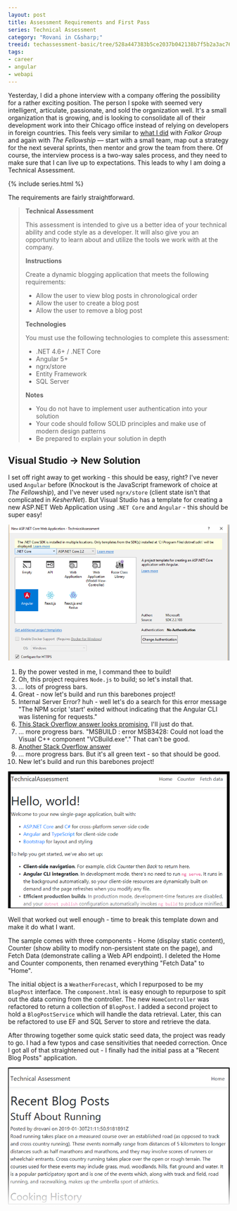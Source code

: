 ```yaml
---
layout: post
title: Assessment Requirements and First Pass
series: Technical Assessment
category: "Rovani in C&sharp;"
treeid: techassessment-basic/tree/528a447383b5ce2037b042138b7f5b2a3ac76476
tags:
- career
- angular
- webapi
---
```


Yesterday, I did a phone interview with a company offering the possibility for a rather exciting position. The person I spoke with seemed very intelligent, articulate, passionate, and sold the organization well. It's a small organization that is growing, and is looking to consolidate all of their development work into their Chicago office instead of relying on developers in foreign countries. This feels very similar to [what I did](/about) with _Falkor Group_ and again with _The Fellowship_ &mdash; start with a small team, map out a strategy for the next several sprints, then mentor and grow the team from there. Of course, the interview process is a two-way sales process, and they need to make sure that I can live up to expectations. This leads to why I am doing a Technical Assessment.

{% include series.html %}

The requirements are fairly straightforward.

> **Technical Assessment**
> 
> This assessment is intended to give us a better idea of your technical ability and code style as a developer. It will also give you an opportunity to learn about and utilize the tools we work with at the company.
> 
> **Instructions**
> 
> Create a dynamic blogging application that meets the following requirements:
> 
> - Allow the user to view blog posts in chronological order
> - Allow the user to create a blog post
> - Allow the user to remove a blog post
> 
> **Technologies**
> 
> You must use the following technologies to complete this assessment:
> 
> - .NET 4.6+ / .NET Core
> - Angular 5+
> - ngrx/store
> - Entity Framework
> - SQL Server
> 
> **Notes**
> 
> - You do not have to implement user authentication into your solution
> - Your code should follow SOLID principles and make use of modern design patterns
> - Be prepared to explain your solution in depth

## Visual Studio -> New Solution

I set off right away to get working - this should be easy, right? I've never used ```Angular``` before (Knockout is the JavaScript framework of choice at _The Fellowship_), and I've never used ```ngrx/store``` (client state isn't that complicated in _KesherNet_). But Visual Studio has a template for creating a new ASP.NET Web Application using ```.NET Core``` and ```Angular``` - this should be super easy!

![New ASP.NET Core Web Application](/images/techass-new-core-web-application.png)

1. By the power vested in me, I command thee to build!
1. Oh, this project requires ```Node.js``` to build; so let's install that.
1. ... lots of progress bars.
1. Great - now let's build and run this barebones project!
1. Internal Server Error? huh - well let's do a search for this error message "The NPM script 'start' exited without indicating that the Angular CLI was listening for requests."
1. [This Stack Overflow answer looks promising](https://stackoverflow.com/a/53162998), I'll just do that.
1. ... more progress bars. "MSBUILD : error MSB3428: Could not load the Visual C++ component "VCBuild.exe"." That can't be good.
1. [Another Stack Overflow answer](https://stackoverflow.com/a/39235952)
1. ... more progress bars. But it's all green text - so that should be good.
1. New let's build and run this barebones project!

![Hello, World](/images/techass-hello-world.png)

Well that worked out well enough - time to break this template down and make it do what I want.

The sample comes with three components - Home (display static content), Counter (show ability to modify non-persistent state on the page), and Fetch Data (demonstrate calling a Web API endpoint). I deleted the Home and Counter components, then renamed everything "Fetch Data" to "Home".

The initial object is a ```WeatherForecast```, which I repurposed to be my ```BlogPost``` interface. The ```component.html``` is easy enough to repurpose to spit out the data coming from the controller. The new ```HomeController``` was refactored to return a collection of ```BlogPost```. I added a second project to hold a ```BlogPostService``` which will handle the data retrieval. Later, this can be refactored to use EF and SQL Server to store and retrieve the data.

After throwing together some quick static seed data, the project was ready to go. I had a few typos and case sensitivities that needed correction. Once I got all of that straightened out - I finally had the initial pass at a "Recent Blog Posts" application.

![Recent Blog Posts](/images/techass-recent-blog-posts.png)